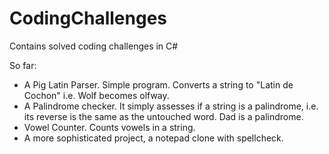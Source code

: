 # CodingChallenges
Contains solved coding challenges in C#

So far:

- A Pig Latin Parser. Simple program. Converts a string to "Latin de Cochon" i.e. Wolf becomes olfway.
- A Palindrome checker. It simply assesses if a string is a palindrome, i.e. its reverse is the same as the untouched word. Dad is a palindrome.
- Vowel Counter. Counts vowels in a string.
- A more sophisticated project, a notepad clone with spellcheck.
